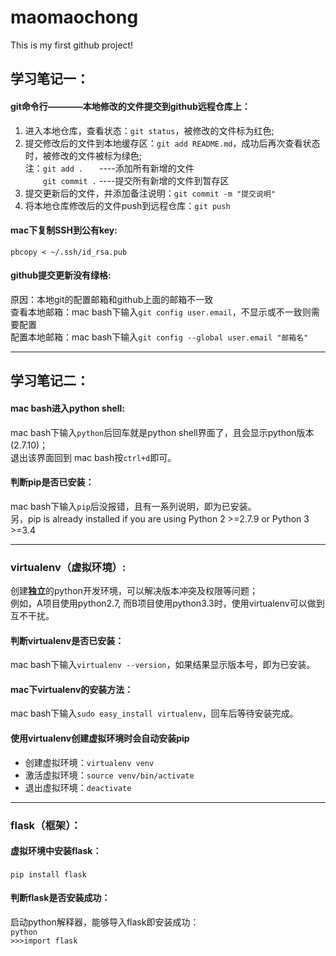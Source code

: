 # maomaochong

This is my first github project!

## 学习笔记一：
#### git命令行————本地修改的文件提交到github远程仓库上：  
1. 进入本地仓库，查看状态：`git status`，被修改的文件标为红色;  
2. 提交修改后的文件到本地缓存区：`git add README.md`，成功后再次查看状态时，被修改的文件被标为绿色;  
注：`git add .` 　   ----添加所有新增的文件  
　　`git commit .` ----提交所有新增的文件到暂存区  
3. 提交更新后的文件，并添加备注说明：`git commit -m "提交说明"`  
4. 将本地仓库修改后的文件push到远程仓库：`git push`  

#### mac下复制SSH到公有key:  
`pbcopy < ~/.ssh/id_rsa.pub`

#### github提交更新没有绿格:  
原因：本地git的配置邮箱和github上面的邮箱不一致  
查看本地邮箱：mac bash下输入`git config user.email`，不显示或不一致则需要配置  
配置本地邮箱：mac bash下输入`git config --global user.email "邮箱名"`

---

## 学习笔记二：  
#### mac bash进入python shell:  
mac bash下输入`python`后回车就是python shell界面了，且会显示python版本(2.7.10)；  
退出该界面回到 mac bash按`ctrl+d`即可。 

#### 判断pip是否已安装：  
mac bash下输入`pip`后没报错，且有一系列说明，即为已安装。  
另，pip is already installed if you are using Python 2 >=2.7.9 or Python 3 >=3.4  

---------

### virtualenv（虚拟环境）:  
创建**独立**的python开发环境，可以解决版本冲突及权限等问题；  
例如，A项目使用python2.7, 而B项目使用python3.3时，使用virtualenv可以做到互不干扰。  
#### 判断virtualenv是否已安装：  
mac bash下输入`virtualenv --version`，如果结果显示版本号，即为已安装。  
#### mac下virtualenv的安装方法：  
mac bash下输入`sudo easy_install virtualenv`，回车后等待安装完成。  
#### 使用virtualenv创建虚拟环境时会自动安装pip  
* 创建虚拟环境：`virtualenv venv`  
* 激活虚拟环境：`source venv/bin/activate`   
* 退出虚拟环境：`deactivate`   

--------

### flask（框架）：  
#### 虚拟环境中安装flask：  
`pip install flask`  
#### 判断flask是否安装成功：  
启动python解释器，能够导入flask即安装成功：  
`python`  
`>>>import flask`
    
